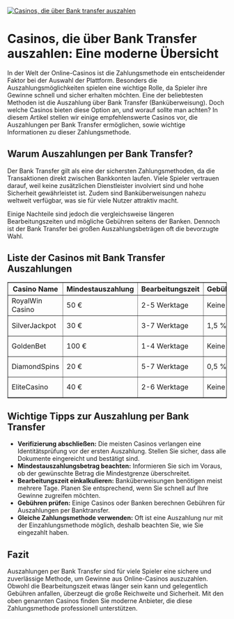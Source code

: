 [![Casinos, die über Bank transfer auszahlen](https://123-caf.pages.dev/gitsignup.png)](https://vrmoo.ru/Bt82HjjY)

<h1>Casinos, die über Bank Transfer auszahlen: Eine moderne Übersicht</h1>  <p>In der Welt der Online-Casinos ist die Zahlungsmethode ein entscheidender Faktor bei der Auswahl der Plattform. Besonders die Auszahlungsmöglichkeiten spielen eine wichtige Rolle, da Spieler ihre Gewinne schnell und sicher erhalten möchten. Eine der beliebtesten Methoden ist die Auszahlung über Bank Transfer (Banküberweisung). Doch welche Casinos bieten diese Option an, und worauf sollte man achten? In diesem Artikel stellen wir einige empfehlenswerte Casinos vor, die Auszahlungen per Bank Transfer ermöglichen, sowie wichtige Informationen zu dieser Zahlungsmethode.</p>  <h2>Warum Auszahlungen per Bank Transfer?</h2>  <p>Der Bank Transfer gilt als eine der sichersten Zahlungsmethoden, da die Transaktionen direkt zwischen Bankkonten laufen. Viele Spieler vertrauen darauf, weil keine zusätzlichen Dienstleister involviert sind und hohe Sicherheit gewährleistet ist. Zudem sind Banküberweisungen nahezu weltweit verfügbar, was sie für viele Nutzer attraktiv macht.</p>  <p>Einige Nachteile sind jedoch die vergleichsweise längeren Bearbeitungszeiten und mögliche Gebühren seitens der Banken. Dennoch ist der Bank Transfer bei großen Auszahlungsbeträgen oft die bevorzugte Wahl.</p>  <h2>Liste der Casinos mit Bank Transfer Auszahlungen</h2>  <table border="1" cellpadding="5" cellspacing="0">   <thead>     <tr>       <th>Casino Name</th>       <th>Mindestauszahlung</th>       <th>Bearbeitungszeit</th>       <th>Gebühren</th>       <th>Besonderheiten</th>     </tr>   </thead>   <tbody>     <tr>       <td>RoyalWin Casino</td>       <td>50 €</td>       <td>2-5 Werktage</td>       <td>Keine</td>       <td>Gute internationale Unterstützung</td>     </tr>     <tr>       <td>SilverJackpot</td>       <td>30 €</td>       <td>3-7 Werktage</td>       <td>1,5 %</td>       <td>Bonusbedingungen leicht erfüllbar</td>     </tr>     <tr>       <td>GoldenBet</td>       <td>100 €</td>       <td>1-4 Werktage</td>       <td>Keine</td>       <td>Schnelle Verifizierung</td>     </tr>     <tr>       <td>DiamondSpins</td>       <td>20 €</td>       <td>5-7 Werktage</td>       <td>0,5 %</td>       <td>Sehr guter Kundensupport</td>     </tr>     <tr>       <td>EliteCasino</td>       <td>40 €</td>       <td>2-6 Werktage</td>       <td>Keine</td>       <td>Vielfältige Spielauswahl</td>     </tr>   </tbody> </table>  <h2>Wichtige Tipps zur Auszahlung per Bank Transfer</h2>  <ul>   <li><strong>Verifizierung abschließen:</strong> Die meisten Casinos verlangen eine Identitätsprüfung vor der ersten Auszahlung. Stellen Sie sicher, dass alle Dokumente eingereicht und bestätigt sind.</li>   <li><strong>Mindestauszahlungsbetrag beachten:</strong> Informieren Sie sich im Voraus, ob der gewünschte Betrag die Mindestgrenze überschreitet.</li>   <li><strong>Bearbeitungszeit einkalkulieren:</strong> Banküberweisungen benötigen meist mehrere Tage. Planen Sie entsprechend, wenn Sie schnell auf Ihre Gewinne zugreifen möchten.</li>   <li><strong>Gebühren prüfen:</strong> Einige Casinos oder Banken berechnen Gebühren für Auszahlungen per Banktransfer.</li>   <li><strong>Gleiche Zahlungsmethode verwenden:</strong> Oft ist eine Auszahlung nur mit der Einzahlungsmethode möglich, deshalb beachten Sie, wie Sie eingezahlt haben.</li> </ul>  <h2>Fazit</h2>  <p>Auszahlungen per Bank Transfer sind für viele Spieler eine sichere und zuverlässige Methode, um Gewinne aus Online-Casinos auszuzahlen. Obwohl die Bearbeitungszeit etwas länger sein kann und gelegentlich Gebühren anfallen, überzeugt die große Reichweite und Sicherheit. Mit den oben genannten Casinos finden Sie moderne Anbieter, die diese Zahlungsmethode professionell unterstützen.</p>